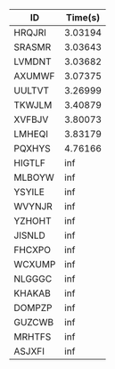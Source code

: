 |ID|Time(s)|
|-|-|
|HRQJRI|3.03194|
|SRASMR|3.03643|
|LVMDNT|3.03682|
|AXUMWF|3.07375|
|UULTVT|3.26999|
|TKWJLM|3.40879|
|XVFBJV|3.80073|
|LMHEQI|3.83179|
|PQXHYS|4.76166|
|HIGTLF|inf|
|MLBOYW|inf|
|YSYILE|inf|
|WVYNJR|inf|
|YZHOHT|inf|
|JISNLD|inf|
|FHCXPO|inf|
|WCXUMP|inf|
|NLGGGC|inf|
|KHAKAB|inf|
|DOMPZP|inf|
|GUZCWB|inf|
|MRHTFS|inf|
|ASJXFI|inf|
